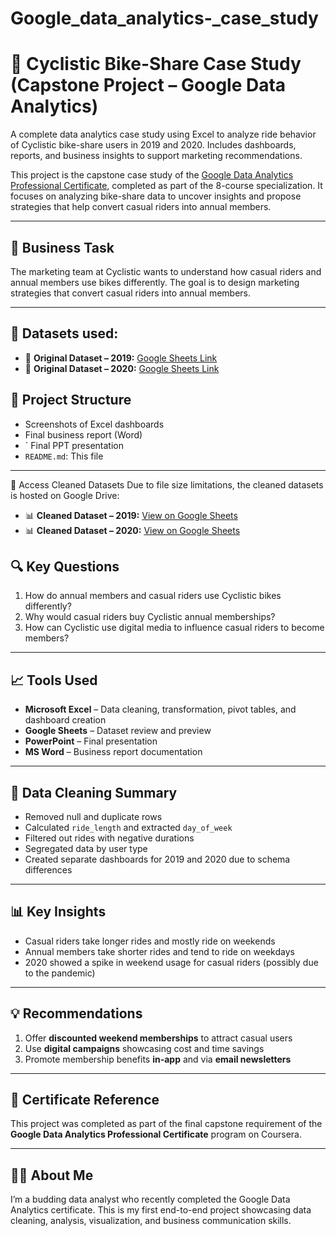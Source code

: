 # Google_data_analytics-_case_study
# 🚴 Cyclistic Bike-Share Case Study (Capstone Project – Google Data Analytics)
A complete data analytics case study using Excel to analyze ride behavior of Cyclistic bike-share users in 2019 and 2020. Includes dashboards, reports, and business insights to support marketing recommendations.


This project is the capstone case study of the [Google Data Analytics Professional Certificate](https://www.coursera.org/professional-certificates/google-data-analytics), completed as part of the 8-course specialization. It focuses on analyzing bike-share data to uncover insights and propose strategies that help convert casual riders into annual members.

---

## 📌 Business Task

The marketing team at Cyclistic wants to understand how casual riders and annual members use bikes differently. The goal is to design marketing strategies that convert casual riders into annual members.

---
## 📎 Datasets used:

- 🔹 **Original Dataset – 2019:** [Google Sheets Link](https://docs.google.com/spreadsheets/d/1uCTsHlZLm4L7-ueaSLwDg0ut3BP_V4mKDo2IMpaXrk4/template/preview?resourcekey=0-dQAUjAu2UUCsLEQQt20PDA)
- 🔹 **Original Dataset – 2020:** [Google Sheets Link](https://docs.google.com/spreadsheets/d/179QVLO_yu5BJEKFVZShsKag74ZaUYIF6FevLYzs3hRc/template/preview)



## 📂 Project Structure
-  Screenshots of Excel dashboards
-  Final business report (Word)
- ` Final PPT presentation
- `README.md`: This file

---
🔗 Access  Cleaned Datasets
Due to file size limitations, the cleaned datasets is hosted on Google Drive:

- 📊 **Cleaned Dataset – 2019:** [View on Google Sheets](https://docs.google.com/spreadsheets/d/1deiBFxfEJyijc4NMNFMtNk_7VcNOyFBq/edit?usp=sharing)
- 📊 **Cleaned Dataset – 2020:** [View on Google Sheets](https://docs.google.com/spreadsheets/d/1UTGzJv1GUmu-xK5Sb6ATyV7Vc_zwAQoR/edit?usp=sharing)
 

## 🔍 Key Questions

1. How do annual members and casual riders use Cyclistic bikes differently?
2. Why would casual riders buy Cyclistic annual memberships?
3. How can Cyclistic use digital media to influence casual riders to become members?

---

## 📈 Tools Used

- **Microsoft Excel** – Data cleaning, transformation, pivot tables, and dashboard creation  
- **Google Sheets** – Dataset review and preview  
- **PowerPoint** – Final presentation  
- **MS Word** – Business report documentation  

---

## 🧼 Data Cleaning Summary

- Removed null and duplicate rows
- Calculated `ride_length` and extracted `day_of_week`
- Filtered out rides with negative durations
- Segregated data by user type
- Created separate dashboards for 2019 and 2020 due to schema differences

---

## 📊 Key Insights

- Casual riders take longer rides and mostly ride on weekends  
- Annual members take shorter rides and tend to ride on weekdays  
- 2020 showed a spike in weekend usage for casual riders (possibly due to the pandemic)

---

## 💡 Recommendations

1. Offer **discounted weekend memberships** to attract casual users  
2. Use **digital campaigns** showcasing cost and time savings  
3. Promote membership benefits **in-app** and via **email newsletters**


---

## 📜 Certificate Reference

This project was completed as part of the final capstone requirement of the **Google Data Analytics Professional Certificate** program on Coursera.

---

## 🙋‍♂️ About Me

I’m a budding data analyst who recently completed the Google Data Analytics certificate. This is my first end-to-end project showcasing data cleaning, analysis, visualization, and business communication skills.

